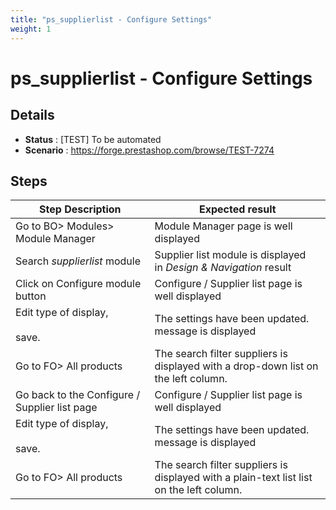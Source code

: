 ```yaml
---
title: "ps_supplierlist - Configure Settings"
weight: 1
---
```


# ps_supplierlist - Configure Settings
## Details
* **Status** : [TEST] To be automated
* **Scenario** : https://forge.prestashop.com/browse/TEST-7274

## Steps
| Step Description | Expected result |
| ----- | ----- |
| Go to BO> Modules> Module Manager | Module Manager page is well displayed |
| Search _supplierlist_ module | Supplier list module is displayed in _Design & Navigation_ result |
| Click on Configure module button | Configure / Supplier list page is well displayed |
| Edit type of display,<br><br>save. | The settings have been updated. message is displayed |
| Go to FO> All products | The search filter suppliers is displayed with a drop-down list on the left column. |
| Go back to the Configure / Supplier list page | Configure / Supplier list page is well displayed |
| Edit type of display,<br><br>save. | The settings have been updated. message is displayed |
| Go to FO> All products | The search filter suppliers is displayed with a plain-text list list on the left column. |

